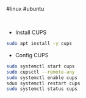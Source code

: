 #linux #ubuntu 

&nbsp;

* Install CUPS
```bash
sudo apt install -y cups

```

* Config CUPS
```bash
sudo systemctl start cups
sudo cupsctl --remote-any
sudo systemctl enable cups
sduo systemctl restart cups
sudo systemctl status cups

```